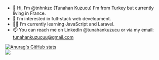 - 👋 Hi, I’m @tnhnkzc (Tunahan Kuzucu) I'm from Turkey but currently living in France.
- 👀 I’m interested in full-stack web development.
- 🧑‍💻 I’m currently learning JavaScript and Laravel.
- 📫 You can reach me on LinkedIn @tunahankuzucu or via my email: tunahankuzucuu@gmail.com

<!---
tnhnkzc/tnhnkzc is a ✨ special ✨ repository because its `README.md` (this file) appears on your GitHub profile.
You can click the Preview link to take a look at your changes.
--->
[![Anurag's GitHub stats](https://github-readme-stats.vercel.app/api?username=tnhnkzc)](https://github.com/anuraghazra/github-readme-stats)
<br>
![](https://komarev.com/ghpvc/?username=tnhnkzc&color=orange)
